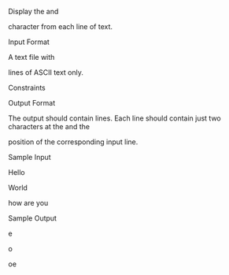 Display the and

character from each line of text.

Input Format

A text file with

lines of ASCII text only.

Constraints

Output Format

The output should contain
lines. Each line should contain just two characters at the and the

position of the corresponding input line.

Sample Input

Hello

World

how are you

Sample Output

e

o

oe
